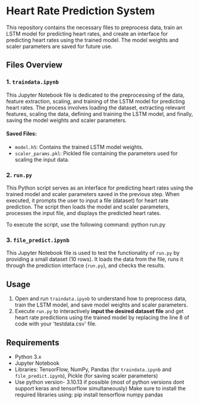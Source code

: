 # Heart Rate Prediction System

This repository contains the necessary files to preprocess data, train an LSTM model for predicting heart rates, and create an interface for predicting heart rates using the trained model. The model weights and scaler parameters are saved for future use.

## Files Overview

### 1. `traindata.ipynb`

This Jupyter Notebook file is dedicated to the preprocessing of the data, feature extraction, scaling, and training of the LSTM model for predicting heart rates. The process involves loading the dataset, extracting relevant features, scaling the data, defining and training the LSTM model, and finally, saving the model weights and scaler parameters.

#### Saved Files:
- `model.h5`: Contains the trained LSTM model weights.
- `scaler_params.pkl`: Pickled file containing the parameters used for scaling the input data.

### 2. `run.py`

This Python script serves as an interface for predicting heart rates using the trained model and scaler parameters saved in the previous step. When executed, it prompts the user to input a file (dataset) for heart rate prediction. The script then loads the model and scaler parameters, processes the input file, and displays the predicted heart rates.

To execute the script, use the following command:
python run.py

### 3. `file_predict.ipynb`

This Jupyter Notebook file is used to test the functionality of `run.py` by providing a small dataset (10 rows). It loads the data from the file, runs it through the prediction interface (`run.py`), and checks the results.

## Usage

1. Open and run `traindata.ipynb` to understand how to preprocess data, train the LSTM model, and save model weights and scaler parameters.
2. Execute `run.py` to interactively <b>input the desired dataset file</b> and get heart rate predictions using the trained model by replacing the line 8 of code with your 'testdata.csv' file. 

## Requirements

- Python 3.x
- Jupyter Notebook
- Libraries: TensorFlow, NumPy, Pandas (for `traindata.ipynb` and `file_predict.ipynb`), Pickle (for saving scaler parameters)
- Use python version- 3.10.13 if possible (most of python versions dont support keras and tensorflow simultaneously)
Make sure to install the required libraries using:
pip install tensorflow numpy pandas 

